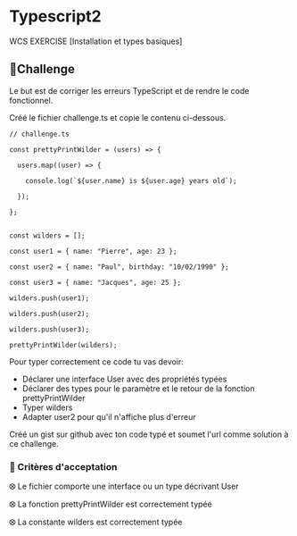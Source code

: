 # Typescript2
WCS EXERCISE [Installation et types basiques] 

## 💪Challenge

Le but est de corriger les erreurs TypeScript et de rendre le code fonctionnel.

Créé le fichier challenge.ts et copie le contenu ci-dessous.

```
// challenge.ts

const prettyPrintWilder = (users) => {

  users.map((user) => {

    console.log(`${user.name} is ${user.age} years old`);

  });

};


const wilders = [];

const user1 = { name: "Pierre", age: 23 };

const user2 = { name: "Paul", birthday: "10/02/1990" };

const user3 = { name: "Jacques", age: 25 };

wilders.push(user1);

wilders.push(user2);

wilders.push(user3);

prettyPrintWilder(wilders);
```

Pour typer correctement ce code tu vas devoir:
* Déclarer une interface User avec des propriétés typées
* Déclarer des types pour le paramètre et le retour de la fonction prettyPrintWilder
* Typer wilders
* Adapter user2 pour qu'il n'affiche plus d'erreur

Créé un gist sur github avec ton code typé et soumet l'url comme solution à ce challenge.

### 🧐 Critères d'acceptation

⭙ Le fichier comporte une interface ou un type décrivant User

⭙ La fonction prettyPrintWilder est correctement typée

⭙ La constante wilders est correctement typée
